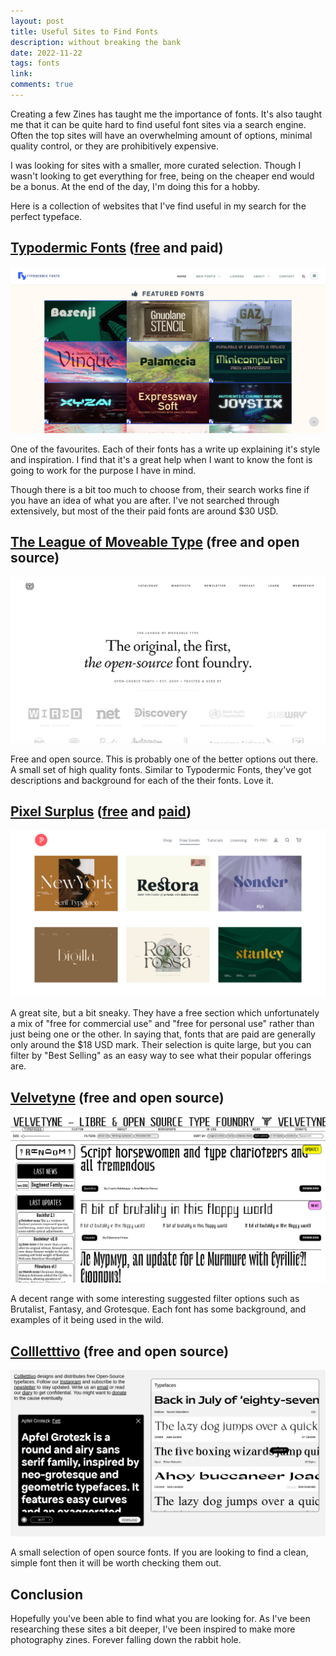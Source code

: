 ```yaml
---
layout: post
title: Useful Sites to Find Fonts
description: without breaking the bank
date: 2022-11-22
tags: fonts
link: 
comments: true
---
```


Creating a few Zines has taught me the importance of fonts.
It's also taught me that it can be quite hard to find useful font sites via a search engine.
Often the top sites will have an overwhelming amount of options, minimal quality control, or they are prohibitively expensive.

I was looking for sites with a smaller, more curated selection.
Though I wasn't looking to get everything for free, being on the cheaper end would be a bonus.
At the end of the day, I'm doing this for a hobby.

Here is a collection of websites that I've find useful in my search for the perfect typeface.

## [Typodermic Fonts](https://typodermicfonts.com/) ([free](https://typodermicfonts.com/some-free/) and paid)

<a href="../assets/images/useful-sites-for-fonts/typodermic.png">
  <img src="../assets/images/useful-sites-for-fonts/typodermic.png" />
</a>

One of the favourites.
Each of their fonts has a write up explaining it's style and inspiration.
I find that it's a great help when I want to know the font is going to work for the purpose I have in mind. 

Though there is a bit too much to choose from, their search works fine if you have an idea of what you are after.
I've not searched through extensively, but most of the their paid fonts are around $30 USD.

## [The League of Moveable Type](https://www.theleagueofmoveabletype.com/) (free and open source)

<a href="../assets/images/useful-sites-for-fonts/the-league-of-moveable-type.png">
  <img src="../assets/images/useful-sites-for-fonts/the-league-of-moveable-type.png" />
</a>

Free and open source.
This is probably one of the better options out there.
A small set of high quality fonts.
Similar to Typodermic Fonts, they've got descriptions and background for each of the their fonts.
Love it.

## [Pixel Surplus](https://pixelsurplus.com/) ([free](https://pixelsurplus.com/collections/free-fonts) and [paid](https://pixelsurplus.com/collections/fonts))

<a href="../assets/images/useful-sites-for-fonts/pixel-surplus.png">
  <img src="../assets/images/useful-sites-for-fonts/pixel-surplus.png" />
</a>

A great site, but a bit sneaky.
They have a free section which unfortunately a mix of "free for commercial use" and "free for personal use" rather than just being one or the other.
In saying that, fonts that are paid are generally only around the $18 USD mark.
Their selection is quite large, but you can filter by "Best Selling" as an easy way to see what their popular offerings are.

## [Velvetyne](https://www.velvetyne.fr/fonts/backout/) (free and open source)

<a href="../assets/images/useful-sites-for-fonts/velvetyne.png">
  <img src="../assets/images/useful-sites-for-fonts/velvetyne.png" />
</a>

A decent range with some interesting suggested filter options such as Brutalist, Fantasy, and Grotesque.
Each font has some background, and examples of it being used in the wild.

## [Collletttivo](http://collletttivo.it/) (free and open source)

<a href="../assets/images/useful-sites-for-fonts/collletttivo.png">
  <img src="../assets/images/useful-sites-for-fonts/collletttivo.png" />
</a>

A small selection of open source fonts.
If you are looking to find a clean, simple font then it will be worth checking them out.

## Conclusion

Hopefully you've been able to find what you are looking for.
As I've been researching these sites a bit deeper, I've been inspired to make more photography zines.
Forever falling down the rabbit hole.
